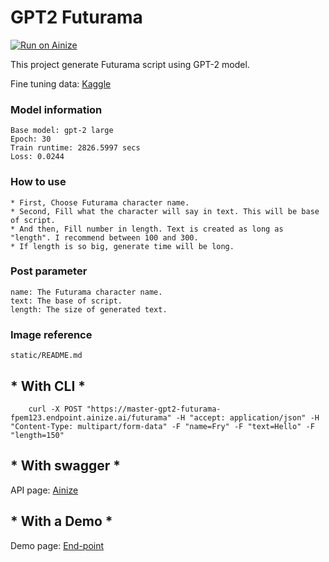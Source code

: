 # GPT2 Futurama

[![Run on Ainize](https://ainize.ai/images/run_on_ainize_button.svg)](https://ainize.web.app/redirect?git_repo=https://github.com/fpem123/GPT2-Futurama)

This project generate Futurama script using GPT-2 model.

Fine tuning data: [Kaggle](https://www.kaggle.com/josephvm/futurama-seasons-16-transcripts?select=only_spoken_text.csv)

### Model information

    Base model: gpt-2 large
    Epoch: 30
    Train runtime: 2826.5997 secs
    Loss: 0.0244

### How to use

    * First, Choose Futurama character name.
    * Second, Fill what the character will say in text. This will be base of script.
    * And then, Fill number in length. Text is created as long as "length". I recommend between 100 and 300.
    * If length is so big, generate time will be long.

### Post parameter

    name: The Futurama character name.
    text: The base of script.
    length: The size of generated text.

### Image reference

    static/README.md

## * With CLI *

        curl -X POST "https://master-gpt2-futurama-fpem123.endpoint.ainize.ai/futurama" -H "accept: application/json" -H "Content-Type: multipart/form-data" -F "name=Fry" -F "text=Hello" -F "length=150"

## * With swagger *

API page: [Ainize](https://ainize.ai/fpem123/GPT2-Futurama?branch=master)

## * With a Demo *

Demo page: [End-point](https://master-gpt2-futurama-fpem123.endpoint.ainize.ai/)